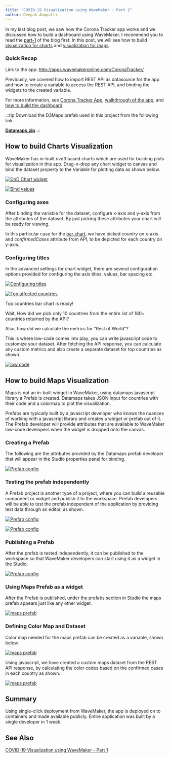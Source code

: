 ```yaml
---
title: "COVID-19 Visualization using WaveMaker - Part 2"
author: Deepak Anupalli
---
```


In my last blog post, we saw how the Corona Tracker app works and we discussed how to build a dashboard using WaveMaker. I recommend you to read the [part-1](/learn/blog/2020/04/27/covid19-visualization-using-wavemaker) of the blog first. In this post, we will see how to build [visualization for charts](#how-to-build-charts-visualization) and [visualization for maps](/learn/blog/2020/04/30/covid19-visualization-using-wavemaker-part-2#how-to-build-maps-visualization).

<!-- truncate -->

### Quick Recap

Link to the app: http://apps.wavemakeronline.com/CoronaTracker/

Previously, we covered how to import REST API as datasource for the app and how to create a variable to access the REST API, and binding the widgets to the created variable.

For more information, see [Corona Tracker App](/learn/blog/2020/04/27/covid19-visualization-using-wavemaker#corona-tracker-app), [walkthrough of the app](/learn/blog/2020/04/27/covid19-visualization-using-wavemaker#quick-walkthrough-of-the-app), and [how to build the dashboard](/learn/blog/2020/04/27/covid19-visualization-using-wavemaker#how-to-build-the-dashboard).

:::tip
Download the D3Maps prefab used in this project from the following link.

**[Datamaps.zip](https://github.com/wavemaker/prefab-datamaps)**
:::

## How to build Charts Visualization

WaveMaker has in-built nvd3 based charts which are used for building plots for visualization in this app. Drag-n-drop any chart widget to canvas and bind the dataset property to the Variable for plotting data as shown below.

[![DnD Chart widget](/learn/assets/wm-blog-covid19-18-charts-visualization.png)](/learn/assets/wm-blog-covid19-18-charts-visualization.png)

[![Bind values](/learn/assets/wm-blog-covid19-19-bind-chart-values.png)](/learn/assets/wm-blog-covid19-19-bind-chart-values.png)  

### Configuring axes

After binding the variable for the dataset, configure x-axis and y-axis from the attributes of the dataset. By just picking these attributes your chart will be ready for viewing.

In this particular case for the [bar chart](/learn/app-development/widgets/chart/chart-widget#4-bar-chart), we have picked *country* on x-axis and *confirmedCases* attribute from API, to be depicted for each country on y-axis.

### Configuring titles

In the advanced settings for chart widget, there are several configuration options provided for configuring the axis titles, values, bar spacing etc.

[![Configuring titles](/learn/assets/wm-blog-covid19-20-configuring-titles.png)](/learn/assets/wm-blog-covid19-20-configuring-titles.png)

[![Top affected countries](/learn/assets/wm-blog-covid19-21-top-affected-countries.png)](/learn/assets/wm-blog-covid19-21-top-affected-countries.png)


Top countries bar chart is ready!


Wait, How did we pick only 10 countries from the entire list of 180+ countries returned by the API?

Also, how did we calculate the metrics for “Rest of World”?

This is where low-code comes into play, you can write javascript code to customize your dataset. After fetching the API response, you can calculate any custom metrics and also create a separate dataset for top countries as shown.

[![low code](/learn/assets/wm-blog-covid19-22-low-code-js.png)](/learn/assets/wm-blog-covid19-22-low-code-js.png)

## How to build Maps Visualization

Maps is not an in-built widget in WaveMaker, using datamaps javascript library a Prefab is created. Datamaps takes JSON input for countries with their code and a colormap to plot the visualization.

Prefabs are typically built by a javascript developer who knows the nuances of working with a javascript library and creates a widget or prefab out of it. The Prefab developer will provide attributes that are available to WaveMaker low-code developers when the widget is dropped onto the canvas.

### Creating a Prefab

The following are the attributes provided by the Datamaps prefab developer that will appear in the Studio properties panel for binding.

[![Prefab config](/learn/assets/wm-blog-covid19-11-prefab-config.png)](/learn/assets/wm-blog-covid19-11-prefab-config.png)

### Testing the prefab independently

A Prefab project is another type of a project, where you can build a reusable component or widget and publish it to the workspace. Prefab developers will be able to test the prefab independent of the application by providing test data through an editor, as shown.

[![Prefab config](/learn/assets/wm-blog-covid19-12-testing-prefab.png)](/learn/assets/wm-blog-covid19-12-testing-prefab.png)

[![Prefab config](/learn/assets/wm-blog-covid19-13-prefab-values.png)](/learn/assets/wm-blog-covid19-13-prefab-values.png)

### Publishing a Prefab

After the prefab is tested independently, it can be published to the workspace so that WaveMaker developers can start using it as a widget in the Studio.

[![Prefab config](/learn/assets/wm-blog-covid19-14-prefab-publish.png)](/learn/assets/wm-blog-covid19-14-prefab-publish.png)

### Using Maps Prefab as a widget

After the Prefab is published, under the prefabs section in Studio the maps prefab appears just like any other widget.

[![maps prefab](/learn/assets/wm-blog-covid19-15-using-maps-prefab.png)](/learn/assets/wm-blog-covid19-15-using-maps-prefab.png)

### Defining Color Map and Dataset

Color map needed for the maps prefab can be created as a variable, shown below.

[![maps prefab](/learn/assets/wm-blog-covid19-16-color-map-dataset.png)](/learn/assets/wm-blog-covid19-16-color-map-dataset.png)

Using javascript, we have created a custom maps dataset from the REST API response, by calculating the color codes based on the confirmed cases in each country as shown.

[![maps prefab](/learn/assets/wm-blog-covid19-17-custom-maps-dataset.png)](/learn/assets/wm-blog-covid19-17-custom-maps-dataset.png)

## Summary

Using single-click deployment from WaveMaker, the app is deployed on to containers and made available publicly. Entire application was built by a single developer in 1 week.

## See Also

[COVID-19 Visualization using WaveMaker - Part 1](/learn/blog/2020/04/27/covid19-visualization-using-wavemaker)
